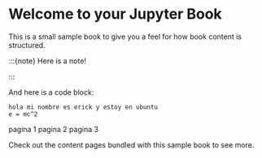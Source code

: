 # Welcome to your Jupyter Book

This is a small sample book to give you a feel for how book content is
structured.

:::{note}
Here is a note!

:::


And here is a code block:

```
hola mi nombre es erick y estoy en ubuntu
e = mc^2
```
pagina 1
pagina 2
pagina 3

Check out the content pages bundled with this sample book to see more.
